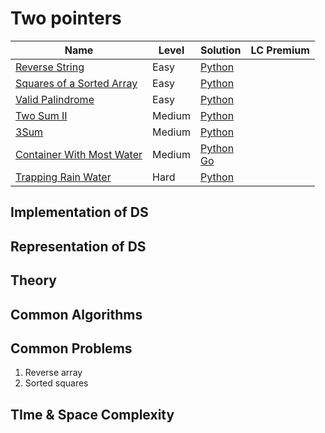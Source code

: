 # Two pointers

| Name                                                                                  | Level  | Solution                                                                  | LC Premium |
| ------------------------------------------------------------------------------------- | ------ | ------------------------------------------------------------------------- | ---------- |
| [Reverse String](https://leetcode.com/problems/reverse-string/)                       | Easy   | [Python](./344%20-%20reverse%20string.py)                                 |            |
| [Squares of a Sorted Array](https://leetcode.com/problems/squares-of-a-sorted-array/) | Easy   | [Python](./977%20-%20sorted%20squares.py)                                 |            |
| [Valid Palindrome](https://leetcode.com/problems/valid-palindrome)                    | Easy   | [Python](./125%20-%20valid%20palindrome.py)                               |            |
| [Two Sum II](https://leetcode.com/problems/two-sum-ii-input-array-is-sorted/)         | Medium | [Python](./167%20-%20two%20sum%20ii.py)                                   |            |
| [3Sum](https://leetcode.com/problems/3sum)                                            | Medium | [Python](./15%20-%203sum.py)                                              |            |
| [Container With Most Water](https://leetcode.com/problems/container-with-most-water/) | Medium | [Python](./11%20-%20container.py) <br> [Go](../../companies/yandex/11.go) |            |
| [Trapping Rain Water](https://leetcode.com/problems/trapping-rain-water/)             | Hard   | [Python](./42%20-%20tripping%20rain%20water.py)                           |            |



## Implementation of DS

## Representation of DS

## Theory

## Common Algorithms

## Common Problems

1. Reverse array
2. Sorted squares

## TIme & Space Complexity